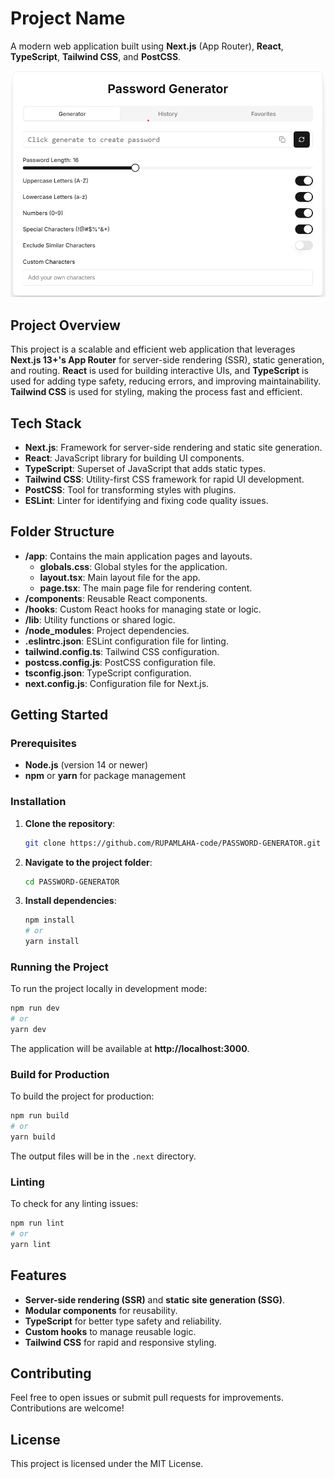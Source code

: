 # Project Name

A modern web application built using **Next.js** (App Router), **React**, **TypeScript**, **Tailwind CSS**, and **PostCSS**.

![Homepage Screenshot](./images/sr1.png)
## Project Overview
This project is a scalable and efficient web application that leverages **Next.js 13+'s App Router** for server-side rendering (SSR), static generation, and routing. **React** is used for building interactive UIs, and **TypeScript** is used for adding type safety, reducing errors, and improving maintainability. **Tailwind CSS** is used for styling, making the process fast and efficient.

## Tech Stack
- **Next.js**: Framework for server-side rendering and static site generation.
- **React**: JavaScript library for building UI components.
- **TypeScript**: Superset of JavaScript that adds static types.
- **Tailwind CSS**: Utility-first CSS framework for rapid UI development.
- **PostCSS**: Tool for transforming styles with plugins.
- **ESLint**: Linter for identifying and fixing code quality issues.

## Folder Structure
- **/app**: Contains the main application pages and layouts.
  - **globals.css**: Global styles for the application.
  - **layout.tsx**: Main layout file for the app.
  - **page.tsx**: The main page file for rendering content.
- **/components**: Reusable React components.
- **/hooks**: Custom React hooks for managing state or logic.
- **/lib**: Utility functions or shared logic.
- **/node_modules**: Project dependencies.
- **.eslintrc.json**: ESLint configuration file for linting.
- **tailwind.config.ts**: Tailwind CSS configuration.
- **postcss.config.js**: PostCSS configuration file.
- **tsconfig.json**: TypeScript configuration.
- **next.config.js**: Configuration file for Next.js.

## Getting Started
### Prerequisites
- **Node.js** (version 14 or newer)
- **npm** or **yarn** for package management

### Installation
1. **Clone the repository**:
   ```sh
   git clone https://github.com/RUPAMLAHA-code/PASSWORD-GENERATOR.git
   ```
2. **Navigate to the project folder**:
   ```sh
   cd PASSWORD-GENERATOR
   ```
3. **Install dependencies**:
   ```sh
   npm install
   # or
   yarn install
   ```

### Running the Project
To run the project locally in development mode:
```sh
npm run dev
# or
yarn dev
```
The application will be available at **http://localhost:3000**.

### Build for Production
To build the project for production:
```sh
npm run build
# or
yarn build
```
The output files will be in the `.next` directory.

### Linting
To check for any linting issues:
```sh
npm run lint
# or
yarn lint
```

## Features
- **Server-side rendering (SSR)** and **static site generation (SSG)**.
- **Modular components** for reusability.
- **TypeScript** for better type safety and reliability.
- **Custom hooks** to manage reusable logic.
- **Tailwind CSS** for rapid and responsive styling.

## Contributing
Feel free to open issues or submit pull requests for improvements. Contributions are welcome!

## License
This project is licensed under the MIT License.


